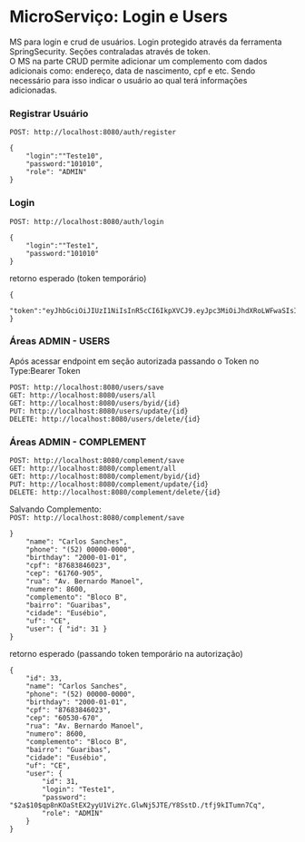 # MicroServiço: Login e Users

MS para login e crud de usuários. Login protegido através da ferramenta SpringSecurity. Seções contraladas através de token. 
<br>
O MS na parte CRUD permite adicionar um complemento com dados adicionais como: endereço, data de nascimento, cpf e etc. Sendo necessário para isso indicar o usuário ao qual terá informações adicionadas.

### Registrar Usuário
``POST: http://localhost:8080/auth/register``
<br>
```
{
    "login":""Teste10",
    "password:"101010",
    "role": "ADMIN"
}
```
### Login
``POST: http://localhost:8080/auth/login``
<br>
```
{
    "login":""Teste1",
    "password:"101010"
}
```
retorno esperado (token temporário)
```
{
    "token":"eyJhbGciOiJIUzI1NiIsInR5cCI6IkpXVCJ9.eyJpc3MiOiJhdXRoLWFwaSIsInN1YiI6IlRlc3RlMSIsImV4cCI6MTcxMDYwNDY5MX0.G666e1Qz43WkPTIJngxMmQrs8OmjkPqGU_3_2WnDprI"
}
```

### Áreas ADMIN - USERS
Após acessar endpoint em seção autorizada passando o Token no Type:Bearer Token
<br>
```
POST: http://localhost:8080/users/save
GET: http://localhost:8080/users/all
GET: http://localhost:8080/users/byid/{id}
PUT: http://localhost:8080/users/update/{id}
DELETE: http://localhost:8080/users/delete/{id}
```

### Áreas ADMIN - COMPLEMENT
```
POST: http://localhost:8080/complement/save
GET: http://localhost:8080/complement/all
GET: http://localhost:8080/complement/byid/{id}
PUT: http://localhost:8080/complement/update/{id}
DELETE: http://localhost:8080/complement/delete/{id}
```

Salvando Complemento:
<br>
``POST: http://localhost:8080/complement/save``
````
}
    "name": "Carlos Sanches",
    "phone": "(52) 00000-0000",
    "birthday": "2000-01-01",
    "cpf": "87683846023",
    "cep": "61760-905",
    "rua": "Av. Bernardo Manoel",
    "numero": 8600,
    "complemento": "Bloco B",
    "bairro": "Guaribas",
    "cidade": "Eusébio",
    "uf": "CE",
    "user": { "id": 31 }
}
````
retorno esperado (passando token temporário na autorização)
````
{
    "id": 33,
    "name": "Carlos Sanches",
    "phone": "(52) 00000-0000",
    "birthday": "2000-01-01",
    "cpf": "87683846023",
    "cep": "60530-670",
    "rua": "Av. Bernardo Manoel",
    "numero": 8600,
    "complemento": "Bloco B",
    "bairro": "Guaribas",
    "cidade": "Eusébio",
    "uf": "CE",
    "user": {
        "id": 31,
        "login": "Teste1",
        "password": "$2a$10$qp8nKOaStEX2yyU1Vi2Yc.GlwNj5JTE/Y8SstD./tfj9kITumn7Cq",
        "role": "ADMIN"
    }
}
````